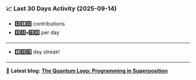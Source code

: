 <!--START_STATS-->
### 📈 Last 30 Days Activity (2025-09-14)  
- **9️⃣1️⃣9️⃣** contributions  
- **3️⃣0️⃣•6️⃣3️⃣** per day
---
- **1️⃣0️⃣6️⃣** day streak!
---
📝 **Latest blog:** [**The Quantum Loop: Programming in Superposition**](https://andriak.com/blog/quantum-loop)
<!--END_STATS-->
